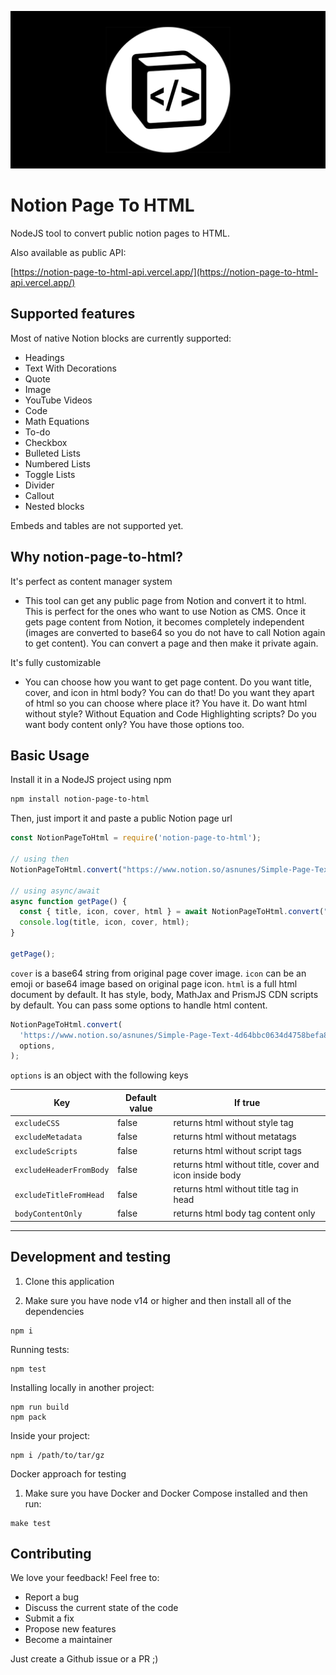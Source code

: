![Cover image](docs/cover.png)

# Notion Page To HTML

NodeJS tool to convert public notion pages to HTML.

Also available as public API:

[https://notion-page-to-html-api.vercel.app/](https://notion-page-to-html-api.vercel.app/)

## Supported features

Most of native Notion blocks are currently supported:

- Headings
- Text With Decorations
- Quote
- Image
- YouTube Videos
- Code
- Math Equations
- To-do
- Checkbox
- Bulleted Lists
- Numbered Lists
- Toggle Lists
- Divider
- Callout
- Nested blocks

Embeds and tables are not supported yet.

## Why notion-page-to-html?

It's perfect as content manager system

- This tool can get any public page from Notion and convert it to html. This is perfect
  for the ones who want to use Notion as CMS. Once it gets page content from Notion, it becomes completely independent (images are converted to base64 so you do not have to call Notion again to get content). You can convert a page and then make it private again.

It's fully customizable

- You can choose how you want to get page content. Do you want title, cover, and icon in html body? You can do that! Do you want they apart of html so you can choose where place it? You have it. Do want html without style? Without Equation and Code Highlighting scripts? Do you want body content only? You have those options too.

## Basic Usage

Install it in a NodeJS project using npm

```bash
npm install notion-page-to-html
```

Then, just import it and paste a public Notion page url

```jsx
const NotionPageToHtml = require('notion-page-to-html');

// using then
NotionPageToHtml.convert("https://www.notion.so/asnunes/Simple-Page-Text-4d64bbc0634d4758befa85c5a3a6c22f").then((page) => console.log(page));

// using async/await
async function getPage() {
  const { title, icon, cover, html } = await NotionPageToHtml.convert("https://www.notion.so/asnunes/Simple-Page-Text-4d64bbc0634d4758befa85c5a3a6c22f");
  console.log(title, icon, cover, html);
}

getPage();
```

`cover` is a base64 string from original page cover image. `icon` can be an emoji or base64 image based on original page icon. `html` is a full html document by default. It has style, body, MathJax and PrismJS CDN scripts by default. You can pass some options to handle html content.

```jsx
NotionPageToHtml.convert(
  'https://www.notion.so/asnunes/Simple-Page-Text-4d64bbc0634d4758befa85c5a3a6c22f',
  options,
);
```

`options` is an object with the following keys

| Key                     | Default value | If true                                                |
| ----------------------- | ------------- | ------------------------------------------------------ |
| `excludeCSS`            | false         | returns html without style tag                         |
| `excludeMetadata`       | false         | returns html without metatags                          |
| `excludeScripts`        | false         | returns html without script tags                       |
| `excludeHeaderFromBody` | false         | returns html without title, cover and icon inside body |
| `excludeTitleFromHead`  | false         | returns html without title tag in head                 |
| `bodyContentOnly`       | false         | returns html body tag content only                     |

---

## Development and testing

1. Clone this application

2. Make sure you have node v14 or higher and then install all of the dependencies

````
npm i
````
Running tests:

````
npm test
````

Installing locally in another project:
````
npm run build
npm pack
````
Inside your project:
````
npm i /path/to/tar/gz
````

Docker approach for testing

1. Make sure you have Docker and Docker Compose installed and then run:
````
make test
````

## Contributing

We love your feedback! Feel free to:

- Report a bug
- Discuss the current state of the code
- Submit a fix
- Propose new features
- Become a maintainer

Just create a Github issue or a PR ;)
